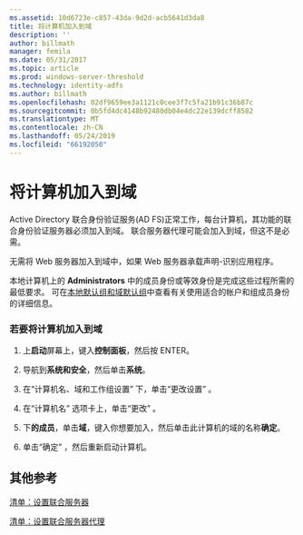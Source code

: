 ```yaml
---
ms.assetid: 10d6723e-c857-43da-9d2d-acb5641d3da8
title: 将计算机加入到域
description: ''
author: billmath
manager: femila
ms.date: 05/31/2017
ms.topic: article
ms.prod: windows-server-threshold
ms.technology: identity-adfs
ms.author: billmath
ms.openlocfilehash: 02df9659ee3a1121c0cee3f7c5fa21b91c36b87c
ms.sourcegitcommit: 0b5fd4dc4148b92480db04e4dc22e139dcff8582
ms.translationtype: MT
ms.contentlocale: zh-CN
ms.lasthandoff: 05/24/2019
ms.locfileid: "66192050"
---
```

# <a name="join-a-computer-to-a-domain"></a>将计算机加入到域

Active Directory 联合身份验证服务\(AD FS\)正常工作，每台计算机，其功能的联合身份验证服务器必须加入到域。 联合服务器代理可能会加入到域，但这不是必需。  
  
无需将 Web 服务器加入到域中，如果 Web 服务器承载声明\-识别应用程序。  
  
本地计算机上的 **Administrators** 中的成员身份或等效身份是完成这些过程所需的最低要求。  可在[本地默认组和域默认组](https://go.microsoft.com/fwlink/?LinkId=83477)中查看有关使用适合的帐户和组成员身份的详细信息。   
  
### <a name="to-join-a-computer-to-a-domain"></a>若要将计算机加入到域  
  
1.  上**启动**屏幕上，键入**控制面板**，然后按 ENTER。  
  
2.  导航到**系统和安全**，然后单击**系统**。  
  
3.  在“计算机名、域和工作组设置”  下，单击“更改设置”  。  
  
4.  在“计算机名”  选项卡上，单击“更改”  。  
  
5.  下**的成员**，单击**域**，键入你想要加入，然后单击此计算机的域的名称**确定**。  
  
6.  单击“确定”  ，然后重新启动计算机。  
  
## <a name="additional-references"></a>其他参考  
[清单：设置联合服务器](Checklist--Setting-Up-a-Federation-Server.md)  
  
[清单：设置联合服务器代理](Checklist--Setting-Up-a-Federation-Server-Proxy.md)  
  

